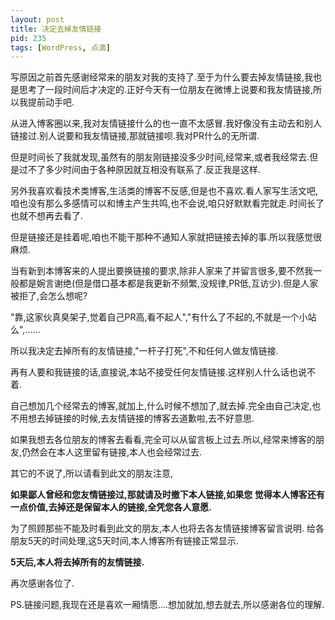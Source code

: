 ```yaml
---
layout: post
title: 决定去掉友情链接
pid: 235
tags: [WordPress, 点滴]
---
```

写原因之前首先感谢经常来的朋友对我的支持了.至于为什么要去掉友情链接,我也是思考了一段时间后才决定的.正好今天有一位朋友在微博上说要和我友情链接,所以我提前动手吧.

从进入博客圈以来,我对友情链接什么的也一直不太感冒.我好像没有主动去和别人链接过.别人说要和我友情链接,那就链接呗.我对PR什么的无所谓.

但是时间长了我就发现,虽然有的朋友刚链接没多少时间,经常来,或者我经常去.但是过不了多少时间由于各种原因就互相没有联系了.反正我是这样.

另外我喜欢看技术类博客,生活类的博客不反感,但是也不喜欢.看人家写生活文吧,咱也没有那么多感情可以和博主产生共鸣,也不会说,咱只好默默看完就走.时间长了也就不想再去看了.

但是链接还是挂着呢,咱也不能干那种不通知人家就把链接去掉的事.所以我感觉很麻烦.

当有新到本博客来的人提出要换链接的要求,除非人家来了并留言很多,要不然我一般都是婉言谢绝(但是借口基本都是我更新不频繁,没规律,PR低,互访少).但是人家被拒了,会怎么想呢?

"靠,这家伙真臭架子,觉着自己PR高,看不起人","有什么了不起的,不就是一个小站么",......

所以我决定去掉所有的友情链接,"一杆子打死",不和任何人做友情链接.

再有人要和我链接的话,直接说,本站不接受任何友情链接.这样别人什么话也说不着.

自己想加几个经常去的博客,就加上,什么时候不想加了,就去掉.完全由自己决定,也不用想去掉链接的时候,去友情链接的博客去道歉啦,去不好意思.

如果我想去各位朋友的博客去看看,完全可以从留言板上过去.所以,经常来博客的朋友,仍然会在本人这里留有链接,本人也会经常过去.

其它的不说了,所以请看到此文的朋友注意,

__如果鄙人曾经和您友情链接过,那就请及时撤下本人链接,如果您 觉得本人博客还有一点价值,去掉还是保留本人的链接,全凭您各人意愿.__

为了照顾那些不能及时看到此文的朋友,本人也将去各友情链接博客留言说明.
给各朋友5天的时间处理,这5天时间,本人博客所有链接正常显示.

__5天后,本人将去掉所有的友情链接.__

再次感谢各位了.

PS.链接问题,我现在还是喜欢一厢情愿....想加就加,想去就去,所以感谢各位的理解.
